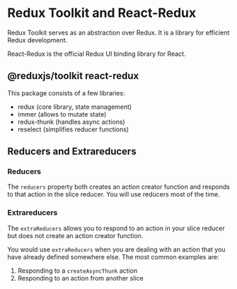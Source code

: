 # Redux Toolkit and React-Redux

Redux Toolkit serves as an abstraction over Redux. It is a library for efficient Redux development.

React-Redux is the official Redux UI binding library for React.

## @reduxjs/toolkit react-redux

This package consists of a few libraries:

- redux (core library, state management)
- immer (allows to mutate state)
- redux-thunk (handles async actions)
- reselect (simplifies reducer functions)

## Reducers and Extrareducers

### Reducers

The `reducers` property both creates an action creator function and responds to that action in the slice reducer. You will use reducers most of the time.

### Extrareducers

The `extraReducers` allows you to respond to an action in your slice reducer but does not create an action creator function.

You would use `extraReducers` when you are dealing with an action that you have already defined somewhere else. The most common examples are:

1. Responding to a `createAsyncThunk` action
2. Responding to an action from another slice

